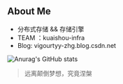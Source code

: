 ## About Me
- 分布式存储 && 存储引擎 
- TEAM ：kuaishou-infra
- Blog: vigourtyy-zhg.blog.csdn.net


![Anurag's GitHub stats](https://github-readme-stats.vercel.app/api?username=anuraghazra&theme=dark&show_icons=true)

> 远离颠倒梦想，究竟涅槃
